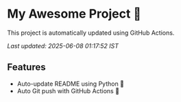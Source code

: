 # My Awesome Project 🚀

This project is automatically updated using GitHub Actions.

_Last updated: 2025-06-08 01:17:52 IST_

## Features
- Auto-update README using Python 🐍
- Auto Git push with GitHub Actions 🤖

